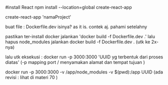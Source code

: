 #install React
npm install --location=global create-react-app

create-react-app 'namaProject'

buat file : Dockerfile.dev
isinya? as it is. contek aj. pahami setelahny

pastikan ter-install docker
jalankan 'docker build -f Dockerfile.dev .'
lalu hapus node_modules
jalankan docker build -f Dockerfile.dev . (utk ke 2x-nya)

lalu utk eksekusi : docker run -p 3000:3000 'UUID yg terbentuk dari proses diatas' (-p mapping port / menyamakan alamat dan tempat tujuan )

docker run -p 3000:3000 -v /app/node_modules -v $(pwd):/app UUID (ada revisi : lihat di materi 70 )
